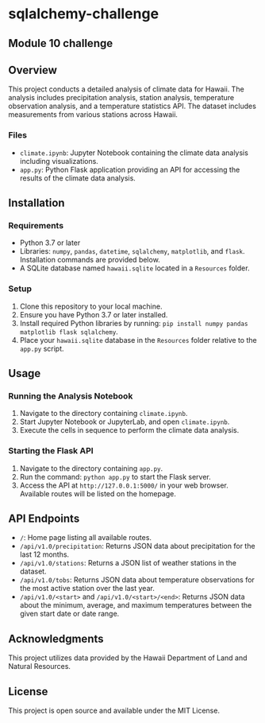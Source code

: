 # sqlalchemy-challenge
## Module 10 challenge

## Overview
This project conducts a detailed analysis of climate data for Hawaii. The analysis includes precipitation analysis, station analysis, temperature observation analysis, and a temperature statistics API. The dataset includes measurements from various stations across Hawaii.

### Files
- `climate.ipynb`: Jupyter Notebook containing the climate data analysis including visualizations.
- `app.py`: Python Flask application providing an API for accessing the results of the climate data analysis.

## Installation

### Requirements
- Python 3.7 or later
- Libraries: `numpy`, `pandas`, `datetime`, `sqlalchemy`, `matplotlib`, and `flask`. Installation commands are provided below.
- A SQLite database named `hawaii.sqlite` located in a `Resources` folder.

### Setup
1. Clone this repository to your local machine.
2. Ensure you have Python 3.7 or later installed.
3. Install required Python libraries by running: `pip install numpy pandas matplotlib flask sqlalchemy`.
4. Place your `hawaii.sqlite` database in the `Resources` folder relative to the `app.py` script.

## Usage

### Running the Analysis Notebook
1. Navigate to the directory containing `climate.ipynb`.
2. Start Jupyter Notebook or JupyterLab, and open `climate.ipynb`.
3. Execute the cells in sequence to perform the climate data analysis.

### Starting the Flask API
1. Navigate to the directory containing `app.py`.
2. Run the command: `python app.py` to start the Flask server.
3. Access the API at `http://127.0.0.1:5000/` in your web browser. Available routes will be listed on the homepage.

## API Endpoints
- `/`: Home page listing all available routes.
- `/api/v1.0/precipitation`: Returns JSON data about precipitation for the last 12 months.
- `/api/v1.0/stations`: Returns a JSON list of weather stations in the dataset.
- `/api/v1.0/tobs`: Returns JSON data about temperature observations for the most active station over the last year.
- `/api/v1.0/<start>` and `/api/v1.0/<start>/<end>`: Returns JSON data about the minimum, average, and maximum temperatures between the given start date or date range.

## Acknowledgments
This project utilizes data provided by the Hawaii Department of Land and Natural Resources.

## License
This project is open source and available under the MIT License.